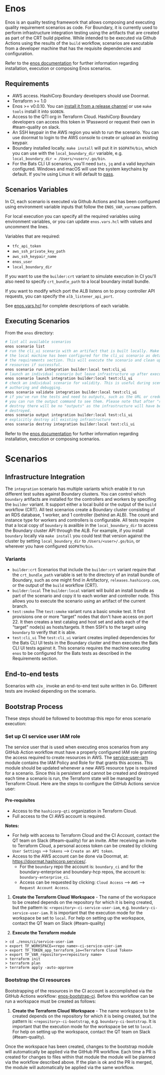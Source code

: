 # Enos

Enos is an quality testing framework that allows composing and executing quality
requirement scenarios as code. For Boundary, it is currently used to perform
infrastructure integration testing using the artifacts that are created as part
of the CRT build pipeline. While intended to be executed via Github Actions using
the results of the `build` workflow, scenarios are executable from a developer
machine that has the requisite dependencies and configuration.

Refer to the [enos documentation](https://github.com/hashicorp/Enos-Docs)
for further information regarding installation, execution or composing Enos scenarios.

## Requirements
* AWS access. HashiCorp Boundary developers should use Doormat.
* Terraform >= 1.0
* Enos >= v0.0.10. You can [install it from a release channel](https://github.com/hashicorp/Enos-Docs/blob/main/installation.md) or use `make tools` install it into `$GOBIN`.
* Access to the QTI org in Terraform Cloud. HashiCorp Boundary developers can
  access this token in 1Password or request their own in #team-quality on slack.
* An SSH keypair in the AWS region you wish to run the scenario. You can use
  doormat to login to the AWS console to create or upload an existing keypair.
* Boundary installed locally. `make install` will put it in `$GOPATH/bin`, which
  you can use with the `local_boundary_dir` variable, e.g.
  `local_boundary_dir = /Users/<user>/.go/bin`.
* For the Bats CLI UI scenarios, you'll need `bats`, `jq` and a valid keychain
  configured. Windows and macOS will use the system keychains by default. If
  you're using Linux it will default to [pass](https://www.passwordstore.org/).

## Scenarios Variables
In CI, each scenario is executed via Github Actions and has been configured using
environment variable inputs that follow the `ENOS_VAR_varname` pattern.

For local execution you can specify all the required variables using environment
variables, or you can update `enos.vars.hcl` with values and uncomment the lines.

Variables that are required:
- `tfc_api_token`
- `aws_ssh_private_key_path`
- `aws_ssh_keypair_name`
- `enos_user`
- `local_boundary_dir`

If you want to use the `builder:crt` variant to simulate execution in CI you'll
also need to specify `crt_bundle_path` to a local boundary install bundle.

If you want to modify which port the ALB listens on to proxy controller API
requests, you can specify the `alb_listener_api_port`.

See [enos.vars.hcl](./enos.vars.hcl) for complete descriptions of each variable.

## Executing Scenarios
From the `enos` directory:

```bash
# list all available scenarios
enos scenario list
# run the cli_ui scenario with an artifact that is built locally. Make sure
# the local machine has been configured for the cli_ui scenario as detailed in
# the requirements section. This will execute the scenario and clean up any
# resources if successful.
enos scenario run integration builder:local test:cli_ui
# launch an individual scenario but leave infrastructure up after execution
enos scenario launch integration builder:local test:cli_ui
# check an individual scenario for validity. This is useful during scenario
# authoring and debugging.
enos scenario validate integration builder:local test:cli_ui
# if you've run the tests and need to outputs, such as the URL or credentials,
# you can run the output command to see them. Please note that after "run" or
# destroy there will be no "outputs" as the infrastructure will have been
# destroyed.
enos scenario output integration builder:local test:cli_ui
# explicitly destroy all existing infrastructure
enos scenario destroy integration builder:local test:cli_ui
```

Refer to the [enos documentation](https://github.com/hashicorp/Enos-Docs)
for further information regarding installation, execution or composing scenarios.

# Scenarios

## Infrastructure Integration
The `integration` scenario has multiple variants which enable it to run different
test suites against Boundary clusters. You can control which `boundary` artifacts
are installed for the controllers and workers by specifing the `builder` variant.
It support either a local build or the output of the `build` workflow (CRT). All
test scenarios create a Boundary cluster consisting of an RDS database, 1 worker, and
1 controller (behind an ALB). The count and instance type for  workers and
controllers is configurable. All tests require that a local copy of `boundary`
is availble in the `local_boundary_dir` to access the Boundary cluster API
through the ALB. For example, if you install `boundary` locally via `make install`
you could test that version against the cluster by setting `local_boundary_dir` to
`/Users/<user>/.go/bin`, or wherever you have configured `$GOPATH/bin`.

### Variants
  * `builder:crt`
    Scenarios that include the `builder:crt` variant require that the
    `crt_bundle_path` variable is set to the directory of an install bundle of
    Boundary, such as one might find in Artifactory, `releases.hashicorp.com`,
    or the output of the `build` workflow (CRT).
  * `builder:local`
    The `builder:local` variant will build an install bundle as part of the
    scenario and copy it to each worker and controller node. This allows you
    to execute the scenario using an artifact of the current branch.
  * `test:smoke`
    The `test:smoke` variant runs a basic smoke test. It first provisions one
    or more "target" nodes that don't have access on port 22. It then creates a
    test catalog and host set and adds each of the "target" node(s) as
    hosts/targets. It then SSH's to the target using `boundary` to verify that
    it is able.
  * `test:cli_ui`
    The `test:cli_ui` variant creates implied dependencies for the Bats CLI UI tests
    in the Boundary cluster and then executes the Bats CLI UI tests against it. This
    scenario requires the machine executing `enos` to be configured for the Bats
    tests as described in the Requirements section.

## End-to-end tests

Scenarios with `e2e_` invoke an end-to-end test suite written in Go. Different tests
are invoked depending on the scenario.


## Bootstrap Process
These steps should be followed to bootstrap this repo for enos scenario execution:

### Set up CI service user IAM role
The service user that is used when executing enos scenarios from any GitHub Action workflow must have
a properly configured IAM role granting the access required to create resources in AWS. The
[service-user-iam](./ci/service-user-iam) module contains the IAM Policy and Role for that grants
this access. This module should be updated whenever a new AWS resource type is required for a scenario.
Since this is persistent and cannot be created and destroyed each time a scenario is run, the Terraform
state will be managed by Terraform Cloud. Here are the steps to configure the GitHub Actions service user:

#### Pre-requisites
- Access to the `hashicorp-qti` organization in Terraform Cloud.
- Full access to the CI AWS account is required.

**Notes:**
- For help with access to Terraform Cloud and the CI Account, contact the QT team on Slack (#team-quality)
  for an invite. After receiving an invite to Terraform Cloud, a personal access token can be created
  by clicking `User Settings` --> `Tokens` --> `Create an API token`.
- Access to the AWS account can be done via Doormat, at: https://doormat.hashicorp.services/.
    - For the `boundary` repo the account is: `boundary_ci` and for the boundary-enterprise and 
      boundary-hcp repos, the account is: `boundary-enterprise_ci`.
    - Access can be requested by clicking: `Cloud Access` --> `AWS` --> `Request Account Access`.

1. **Create the Terraform Cloud Workspace** - The name of the workspace to be created depends on the
   repository for which it is being created, but the pattern is: `<repository>-ci-service-user-iam`,
   e.g. `boundary-ci-service-user-iam`. It is important that the execution mode for the workspace be 
   set to `local`. For help on setting up the workspace, contact the QT team on Slack (#team-quality)


2. **Execute the Terraform module**
```shell
> cd ./enos/ci/service-user-iam
> export TF_WORKSPACE=<repo name>-ci-service-user-iam
> export TF_TOKEN_app_terraform_io=<Terraform Cloud Token>
> export TF_VAR_repository=<repository name>
> terraform init
> terraform plan
> terraform apply -auto-approve
```

### Bootstrap the CI resources
Bootstrapping of the resources in the CI account is accomplished via the GitHub Actions workflow:
[enos-bootstrap-ci](../.github/workflows/enos-bootstrap-ci.yml). Before this workflow can be run a
workspace must be created as follows:

1. **Create the Terraform Cloud Workspace** - The name workspace to be created depends on the repository
   for which it is being created, but the pattern is: `<repository>-ci-bootstrap`, e.g.
   `boundary-ci-bootstrap`. It is important that the execution mode for the workspace be set to
   `local`. For help on setting up the workspace, contact the QT team on Slack (#team-quality).

Once the workspace has been created, changes to the bootstrap module will automatically be applied via
the GitHub PR workflow. Each time a PR is created for changes to files within that module the module
will be planned via the workflow described above. If the plan is ok and the PR is merged, the module
will automatically be applied via the same workflow.
